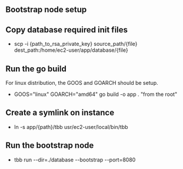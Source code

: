 
## Bootstrap node setup

## Copy database required init files
- scp -i {path_to_rsa_private_key} source_path/{file} dest_path:/home/ec2-user/app/database/{file}

## Run the go build

For linux distribution, the GOOS and GOARCH should be setup.

- GOOS="linux" GOARCH="amd64" go build -o app . "from the root"

## Create a symlink on instance
- ln -s app/{path}/tbb usr/ec2-user/local/bin/tbb

## Run the bootstrap node
- tbb run --dir=./database --bootstrap --port=8080
